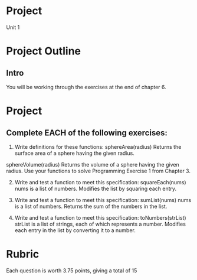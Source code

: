 # Project

Unit 1 

# Project Outline #

## Intro ##

You will be working through the exercises at the end of chapter 6. 

# Project #

## Complete EACH of the following exercises: ##

1. Write definitions for these functions:
sphereArea(radius)  Returns the surface area of a sphere having the
given radius.

sphereVolume(radius)   Returns the volume of a sphere having the given
radius.
Use your functions to solve Programming Exercise 1 from Chapter 3.

2. Write and test a function to meet this specification:
squareEach(nums) nums is a list of numbers. Modifies the list by squaring
each entry.

3. Write and test a function to meet this specification:
sumList(nums) nums is a list of numbers. Returns the sum of the numbers
in the list.

4. Write and test a function to meet this specification:
toNumbers(strList) strList is a list of strings, each of which represents
a number. Modifies each entry in the list by converting it to a number.

# Rubric #

Each question is worth 3.75 points, giving a total of 15 



